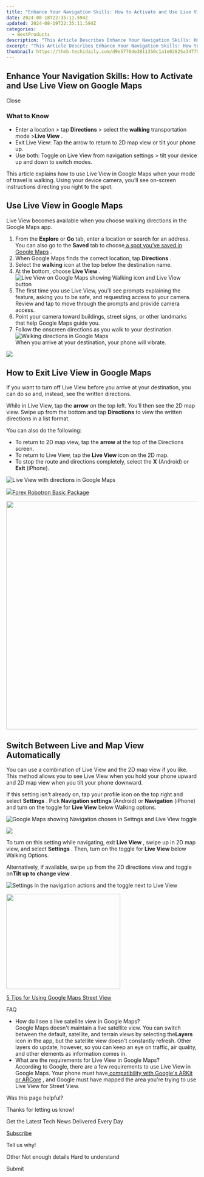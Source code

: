 ```yaml
---
title: "Enhance Your Navigation Skills: How to Activate and Use Live View on Google Maps"
date: 2024-08-18T22:35:11.594Z
updated: 2024-08-19T22:35:11.594Z
categories:
  - BestProducts
description: "This Article Describes Enhance Your Navigation Skills: How to Activate and Use Live View on Google Maps"
excerpt: "This Article Describes Enhance Your Navigation Skills: How to Activate and Use Live View on Google Maps"
thumbnail: https://thmb.techidaily.com/d9e5776de3811350c1a1e02825a34775cfed017b7d72a415b115da4cadd107c4.jpg
---
```


## Enhance Your Navigation Skills: How to Activate and Use Live View on Google Maps

Close 

###  What to Know

* Enter a location > tap **Directions** \> select the **walking** transportation mode >**Live View** .
* Exit Live View: Tap the arrow to return to 2D map view or tilt your phone up.
* Use both: Toggle on Live View from navigation settings > tilt your device up and down to switch modes.

 This article explains how to use Live View in Google Maps when your mode of travel is walking. Using your device camera, you’ll see on-screen instructions directing you right to the spot.

##  Use Live View in Google Maps 

 Live View becomes available when you choose walking directions in the Google Maps app.

1. From the **Explore** or **Go** tab, enter a location or search for an address. You can also go to the **Saved** tab to choose[ a spot you’ve saved in Google Maps](https://www.lifewire.com/save-location-on-google-maps-5199474) .
2. When Google Maps finds the correct location, tap **Directions** .
3. Select the **walking** icon at the top below the destination name.
4. At the bottom, choose **Live View** .  
![Live View on Google Maps showing Walking icon and Live View button ](https://www.lifewire.com/thmb/LJsAWdlkxrLIRP7167v0utcL02U=/1500x0/filters:no_upscale():max_bytes(150000):strip_icc():format(webp)/A1--Use-Live-View-on-Google-Maps1-87ffad6bd1fb4afcac55b24f09bbf4c0.jpg)
5. The first time you use Live View, you’ll see prompts explaining the feature, asking you to be safe, and requesting access to your camera. Review and tap to move through the prompts and provide camera access.
6. Point your camera toward buildings, street signs, or other landmarks that help Google Maps guide you.
7. Follow the onscreen directions as you walk to your destination.  
![Walking directions in Google Maps](https://www.lifewire.com/thmb/bEQTg438oL27uh5IUQZ_l1nRJ4g=/1500x0/filters:no_upscale():max_bytes(150000):strip_icc():format(webp)/A2-Use-Live-View-on-Google-Maps-0bb79c7877b64ba9bf56ea9567039856.jpg)  
 When you arrive at your destination, your phone will vibrate.

<!-- affiliate ads begin -->
<a href="https://secure.2checkout.com/order/checkout.php?PRODS=3727260&QTY=1&AFFILIATE=108875&CART=1"><img src="http://www.aiseesoft.com/avangate/30p/banner.jpg" border="0"></a>
<!-- affiliate ads end -->
##  How to Exit Live View in Google Maps 

 If you want to turn off Live View before you arrive at your destination, you can do so and, instead, see the written directions.

 While in Live View, tap the **arrow** on the top left. You’ll then see the 2D map view. Swipe up from the bottom and tap **Directions** to view the written directions in a list format.

 You can also do the following:

* To return to 2D map view, tap the **arrow** at the top of the Directions screen.
* To return to Live View, tap the **Live View** icon on the 2D map.
* To stop the route and directions completely, select the **X** (Android) or **Exit** (iPhone).

![Live View with directions in Google Maps](https://www.lifewire.com/thmb/1YLs4JwGMQgkJNu0XocZYSoF1a0=/1500x0/filters:no_upscale():max_bytes(150000):strip_icc():format(webp)/B1-Use-Live-View-on-Google-Maps-15820dc3196c4e118c305edd3919b8d9.jpg) 

<!-- affiliate ads begin -->
<a href="https://secure.2checkout.com/order/checkout.php?PRODS=4726960&QTY=1&AFFILIATE=108875&CART=1"><img src="https://secure.avangate.com/images/merchant/5f4f7141b65a730b4efb0e0d51f63e94/products/forexrobotronbox.gif" border="0">Forex Robotron Basic Package</a>
<!-- affiliate ads end -->
<!-- affiliate ads begin -->
<a href="https://appsumo.8odi.net/c/5597632/2082538/7443" target="_top" id="2082538"><img src="//a.impactradius-go.com/display-ad/7443-2082538" border="0" alt="" width="1200" height="600"/></a><img height="0" width="0" src="https://appsumo.8odi.net/i/5597632/2082538/7443" style="position:absolute;visibility:hidden;" border="0" />
<!-- affiliate ads end -->
##  Switch Between Live and Map View Automatically 

 You can use a combination of Live View and the 2D map view if you like. This method allows you to see Live View when you hold your phone upward and 2D map view when you tilt your phone downward.

 If this setting isn't already on, tap your profile icon on the top right and select **Settings** . Pick **Navigation settings** (Android) or **Navigation** (iPhone) and turn on the toggle for **Live View** below Walking options.  

![Google Maps showing Navigation chosen in Settngs and Live View toggle ](https://www.lifewire.com/thmb/bWHD2Hj5liPzMW7cDlHMq7_0ZA0=/1500x0/filters:no_upscale():max_bytes(150000):strip_icc():format(webp)/C1-Use-Live-View-on-Google-Maps-d7dfa94d9d8c4ab4831a1c56b79b4d5e.jpg) 

<!-- affiliate ads begin -->
<a href="https://store.massmailsoftware.com/order/checkout.php?PRODS=1095219&QTY=1&AFFILIATE=108875&CART=1"><img src="https://secure.avangate.com/images/merchant/dc87c13749315c7217cdc4ac692e704c/banera_for_partners-20_%281%29.jpg" border="0"></a>
<!-- affiliate ads end -->
 To turn on this setting while navigating, exit **Live View** , swipe up in 2D map view, and select **Settings** . Then, turn on the toggle for **Live View** below Walking Options.

 Alternatively, if available, swipe up from the 2D directions view and toggle on**Tilt up to change view** .

![Settings in the navigation actions and the toggle next to Live View](https://www.lifewire.com/thmb/hN98kxFTj5gxDtG4aThU3yM5Se8=/1500x0/filters:no_upscale():max_bytes(150000):strip_icc():format(webp)/C2-Use-Live-View-on-Google-Maps-2b4e3d59d7ca494f83a2fb4554771676.jpg) 

<!-- affiliate ads begin -->
<a href="https://bluettius.sjv.io/c/5597632/2027209/17108" target="_top" id="2027209"><img src="//a.impactradius-go.com/display-ad/17108-2027209" border="0" alt="" width="300" height="250"/></a><img height="0" width="0" src="https://imp.pxf.io/i/5597632/2027209/17108" style="position:absolute;visibility:hidden;" border="0" />
<!-- affiliate ads end -->
[  5 Tips for Using Google Maps Street View ](https://www.lifewire.com/using-google-maps-street-view-3486679) 

 FAQ

* How do I see a live satellite view in Google Maps?  
 Google Maps doesn't maintain a live satellite view. You can switch between the default, satellite, and terrain views by selecting the**Layers** icon in the app, but the satellite view doesn't constantly refresh. Other layers do update, however, so you can keep an eye on traffic, air quality, and other elements as information comes in.
* What are the requirements for Live View in Google Maps?  
 According to Google, there are a few requirements to use Live View in Google Maps. Your phone must have[ compatibility with Google's ARKit or ARCore](https://developers.google.com/ar/devices#ios) , and Google must have mapped the area you're trying to use Live View for Street View.

Was this page helpful?

Thanks for letting us know!

 Get the Latest Tech News Delivered Every Day

[ Subscribe ](https://www.lifewire.com/#) 

Tell us why!

 Other  Not enough details  Hard to understand 

 Submit

<ins class="adsbygoogle"
     style="display:block"
     data-ad-format="autorelaxed"
     data-ad-client="ca-pub-7571918770474297"
     data-ad-slot="1223367746"></ins>



<ins class="adsbygoogle"
     style="display:block"
     data-ad-client="ca-pub-7571918770474297"
     data-ad-slot="8358498916"
     data-ad-format="auto"
     data-full-width-responsive="true"></ins>


